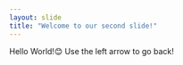 ```yaml
---
layout: slide
title: "Welcome to our second slide!"
---
```

Hello World!😊
Use the left arrow to go back!